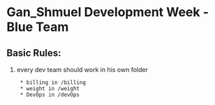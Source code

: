 # Gan_Shmuel Development Week - Blue Team

## Basic Rules:
1) every dev team should work in his own folder

		* billing in /billing
		* weight in /weight  
		* DevOps in /devOps	
 
